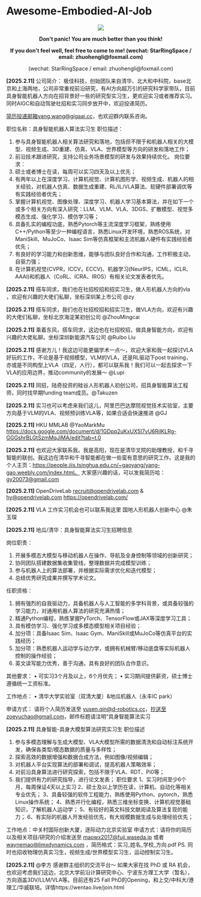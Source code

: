 # Awesome-Embodied-AI-Job


<div align=center><img src="https://github.com/user-attachments/assets/036b7523-7141-4f4e-9269-40aea6657948"/></div>
<p align="center"><strong>Don't panic! You are much better than you think!</strong></p>
<p align="center"><strong>If you don't feel well, feel free to come to me! (wechat: StarRingSpace / email: zhuohengli@foxmail.com)</strong></p>
<p align="center">(wechat: StarRingSpace / email: zhuohengli@foxmail.com)</p>

**[2025.2.11]** 
公司简介：
极佳科技，创始团队来自清华、北大和中科院，base北京和上海两地，公司非常重视前沿研究，有AI方向超万引的研究科学家带队，目前具身智能机器人方向在招背景好一些的研究型实习生，更欢迎实习或者推荐实习。同时AIGC和自动驾驶社招和实习同步放开中，欢迎投递简历。

简历投递邮箱yang.wang@gigaai.cc，也欢迎群内联系咨询。

职位名称：具身智能机器人算法实习生
职位描述：
1. 参与具身智能机器人相关算法研究和落地，包括但不限于和机器人相关的大模型、视频生成、3D重建、仿真、VLA、世界模型等方向的研发和落地工作；
2. 前沿技术跟进研究，支持公司业务场景模型的研发与效果持续优化。
岗位要求：
1. 硕士或者博士在读，每周可以实习四天及以上优先；
2. 有两年以上在深度学习、计算机视觉、计算机图形学、视频生成、机器人的相关经验，对机器人仿真、数据生成重建、RL/IL/VLA算法、软硬件部署调优等有实践经验者优先；
3. 掌握计算机视觉、图像处理、深度学习、机器人学习基本算法，并在如下一个或多个相关方向有深入研究：LLM、VLM、VLA、3DGS、扩散模型、视觉多模态生成、强化学习、模仿学习等；
4. 具备扎实的编程功底，熟悉Pytorch等主流深度学习框架，熟练使用C++/Python等至少一种编程语言，熟悉Linux开发环境，熟悉ROS系统，对ManiSkill、MuJoCo、Isaac Sim等仿真框架和主流机器人硬件有实践经验者优先；
5. 有良好的学习能力和创新思维，能够与团队良好合作和沟通，工作积极主动，自驱力强；
6. 在计算机视觉(CVPR，ICCV，ECCV)、机器学习(NeurIPS，ICML，ICLR、AAAI)和机器人（CoRL、ICRA、IROS）有相关论文发表者优先。

**[2025.2.11]** 
搭车同求，我们也在社招校招和招实习生，做人形机器人方向的vla ，欢迎有兴趣的大佬们私聊，坐标深圳某上市公司 @zy

**[2025.2.11]** 
搭车同求，我们也在社招校招和招实习生，做VLA方向，欢迎有兴趣的大佬们私聊，坐标北京海淀某初创公司 @ZhouMingcai

**[2025.2.11]**
乘着东风，搭车同求，这边也在社招校招，做具身智能方向，欢迎有兴趣的大佬私聊。坐标深圳新能源汽车公司 @Ruibo Liu

**[2025.2.11]**
感谢方儿！我这边可能更偏学术一点～，欢迎大家和我一起探讨VLA好玩的工作，不论是基于视频模型，VLM的VLA，还是RL驱动下post training，亦或是不同构型上VLA（四足，人行），都可以联系我！我们可以一起去探求一下VLA的应用边界，推动community的发展～ @Lupi

**[2025.2.11]** 
同招，陆奇投资的硅谷人形机器人初创公司，招具身智能算法工程师，同时找早期funding team成员。@Takuzen

**[2025.2.11]**
实习也可以考虑来我们这儿，阿里巴巴达摩院视觉技术实验室，主要方向基于VLM的VLA、视频预训练VLA等，如果合适会快速推进 @GJ

**[2025.2.11]**
HKU MMLAB @YaoMarkMu
https://docs.google.com/document/d/1GDpp2uKxUX5I7vU6RilKLRg-GGGshrBLGtSzmMqJiMA/edit?tab=t.0

**[2025.2.11]**
也欢迎大家联系我。我是高阳，现在是清华叉院的助理教授，和千寻智能的联创。我这边在清华和千寻智能都在做一些蛮有意思的研究工作。这是我的个人主页：https://people.iiis.tsinghua.edu.cn/~gaoyang/yang-gao.weebly.com/index.html。 大家感兴趣的话，可以发我简历哈：gy20073@gmail.com

**[2025.2.11]**
OpenDriveLab recruit@opendrivelab.com & hy@opendrivelab.com
https://opendrivelab.com/

**[2025.2.11]**
VLA 工作实习机会也可以联系我这里 国地人形机器人创新中心 @朱玉琛

**[2025.2.11]**
地瓜/清华：具身智能算法实习生招聘信息

岗位职责：
 1. 开展多模态大模型与移动机器人在操作、导航及全身控制等领域的创新研究；
 2. 协同团队搭建数据集收集管线，整理数据并完成模型训练；
 3. 参与机器人上的算法部署，并根据实际需求优化和迭代模型；
 4. 总结优秀研究成果并撰写学术论文。

任职资格：
 1. 拥有强烈的自我驱动力，具备机器人与人工智能的多学科背景，或具备较强的学习能力，对通用机器人算法的研究充满热情；
 2. 精通Python编程，熟练掌握PyTorch、TensorFlow或JAX等深度学习工具；
 3. 具有模仿学习、强化学习或多模态模型相关项目经验；
 4. 加分项：具备Isaac Sim、Isaac Gym、ManiSkill或MuJoCo等仿真平台的实践经历；
 5. 加分项：熟悉机器人运动学与动力学，或拥有机械臂/移动底盘等实际机器人控制的操作经验；
 6. 英文读写能力优秀，善于沟通，具有良好的团队合作意识。

其他要求：
 • 可实习3个月及以上，6个月优先；
 • 实习期间提供薪资，硕士博士遵循统一工资标准。

工作地点：
 • 清华大学实验室（双清大厦）&地瓜机器人（永丰IC park）

申请方式：
请将个人简历发送至 yusen.qin@d-robotics.cc，抄送至zoeyuchao@gmail.com，邮件标题请注明“具身智能算法实习

**[2025.2.11]**
具身智能-具身大模型算法研究实习生
职位描述
1. 参与多模态理解与生成大模型、VLA大模型所需的数据清洗和自动标注系统开发，确保各类型/模态数据的质量与多样性；
2. 探索高效的数据增强和数据合成方法，例如图像/视频编辑；
3. 对机器人平台实现算法的部署和调试，提高机器人策略效率；
4. 对前沿具身算法进行研究探索，包括不限于VLA、RDT、Pi0等；
5. 我们提供有力的研究指导，进行论文发表；
职位要求
1、实习时间至少6个月，每周保证4天以上实习
2、硕士及以上学历在读，计算机、自动化等相关专业优先；
3、具备较强的软件工程能力，熟练使用Python、pytorch，熟悉Linux操作系统；
4、熟悉并行化编程，熟悉三维坐标变换、计算机视觉基础知识，了解机器人运动学；
5、有较好的英文科技文献阅读及算法复现的能力；
6、有实际的机器人开发经验优先，有大规模数据生成与处理经验优先；

工作地点：中关村国际创新大厦，逐际动力北京实验室
申请方式：请将你的简历以及相关项目/研究的介绍发送至 maowx2017@fuji.waseda.jp 或者 waynemao@limxdynamics.com ，简历格式：实习_姓名_学校_方向.pdf
PS. 同时也招收物理仿真实习生，视频生成/世界模型实习生，运动控制实习生。

**[2025.2.11]**
@李方 感谢群主组织的交流平台～ 如果大家在找 PhD 或 RA 机会，也欢迎考虑我们这边，北京大学前沿计算研究中心、宁波东方理工大学（暂名），方向涵盖3DV/LLM/VLA等。目前还有25 Fall PhD的Opening，和上交/中科大/港理工/华威联培。详情https://wentao.live/join.html
